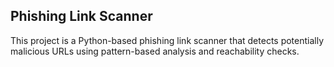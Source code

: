## Phishing Link Scanner

This project is a Python-based phishing link scanner that detects potentially malicious URLs using pattern-based analysis and reachability checks.
